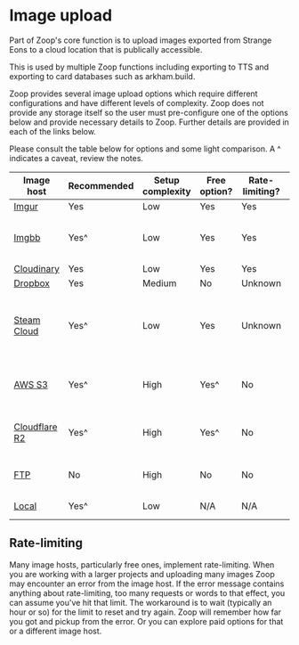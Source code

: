 # Image upload

Part of Zoop's core function is to upload images exported from Strange Eons to a cloud location that is publically accessible.

This is used by multiple Zoop functions including exporting to TTS and exporting to card databases such as arkham.build.

Zoop provides several image upload options which require different configurations and have different levels of complexity. Zoop does not provide any storage itself so the user must pre-configure one of the options below and provide necessary details to Zoop. Further details are provided in each of the links below.

Please consult the table below for options and some light comparison. A ^ indicates a caveat, review the notes.

| Image host | Recommended | Setup complexity | Free option? | Rate-limiting? | Notes |
| --- | --- | --- | --- | --- | --- |
| [Imgur](Imgur.md) | Yes | Low | Yes | Yes | |
| [Imgbb](Imgbb.md) | Yes^ | Low | Yes | Yes | Long-term reliability issues occasionally reported |
| [Cloudinary](Cloudinary.md) | Yes | Low | Yes | Yes | |
| [Dropbox](DropboxOAuth.md) | Yes | Medium | No | Unknown | |
| [Steam Cloud](SteamCloud.md) | Yes^ | Low | Yes | Unknown | Recently added, limited testing. Unusual configuration/pre-requisites, consult the link for details |
| [AWS S3](AwsS3.md) | Yes^ | High | Yes^ | No | Advanced users only. Free-option with time-limited free-tier only |
| [Cloudflare R2](CloudflareR2.md) | Yes^ | High | Yes^ | No | Advanced users only. Free-option with time-limited free-tier only |
| [FTP](Ftp.md) | No | High | No | No | For advanced uses/niche use cases only |
| [Local](Local.md) | Yes^ | Low | N/A | N/A | Suitable for local testing |

## Rate-limiting

Many image hosts, particularly free ones, implement rate-limiting. When you are working with a larger projects and uploading many images Zoop may encounter an error from the image host. If the error message contains anything about rate-limiting, too many requests or words to that effect, you can assume you've hit that limit. The workaround is to wait (typically an hour or so) for the limit to reset and try again. Zoop will remember how far you got and pickup from the error. Or you can explore paid options for that or a different image host.
